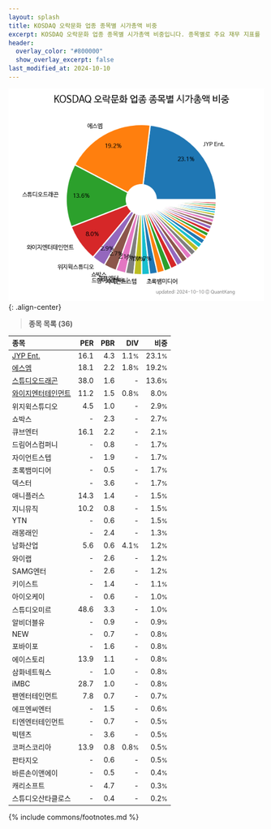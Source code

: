 ```yaml
---
layout: splash
title: KOSDAQ 오락문화 업종 종목별 시가총액 비중
excerpt: KOSDAQ 오락문화 업종 종목별 시가총액 비중입니다. 종목별로 주요 재무 지표를 함께 표시합니다.
header:
  overlay_color: "#800000"
  show_overlay_excerpt: false
last_modified_at: 2024-10-10
---
```



![KOSDAQ 오락문화 업종 종목별 시가총액 비중](/stats/sector/images/kosdaq_업종_오락문화_종목.png){: .align-center}


> **종목 목록 (36)**<a id="list"></a>

| **종목** | **PER** | **PBR** | **DIV** | **비중** |
| :------- | ------: | ------: | ------: | -------: |
| [JYP Ent.](/035900/) | 16.1 | 4.3 | 1.1<small>%</small> | 23.1<small>%</small> |
| [에스엠](/041510/) | 18.1 | 2.2 | 1.8<small>%</small> | 19.2<small>%</small> |
| [스튜디오드래곤](/253450/) | 38.0 | 1.6 | - | 13.6<small>%</small> |
| [와이지엔터테인먼트](/122870/) | 11.2 | 1.5 | 0.8<small>%</small> | 8.0<small>%</small> |
| 위지윅스튜디오 | 4.5 | 1.0 | - | 2.9<small>%</small> |
| 쇼박스 | - | 2.3 | - | 2.7<small>%</small> |
| 큐브엔터 | 16.1 | 2.2 | - | 2.1<small>%</small> |
| 드림어스컴퍼니 | - | 0.8 | - | 1.7<small>%</small> |
| 자이언트스텝 | - | 1.9 | - | 1.7<small>%</small> |
| 초록뱀미디어 | - | 0.5 | - | 1.7<small>%</small> |
| 덱스터 | - | 3.6 | - | 1.7<small>%</small> |
| 애니플러스 | 14.3 | 1.4 | - | 1.5<small>%</small> |
| 지니뮤직 | 10.2 | 0.8 | - | 1.5<small>%</small> |
| YTN | - | 0.6 | - | 1.5<small>%</small> |
| 래몽래인 | - | 2.4 | - | 1.3<small>%</small> |
| 남화산업 | 5.6 | 0.6 | 4.1<small>%</small> | 1.2<small>%</small> |
| 와이랩 | - | 2.6 | - | 1.2<small>%</small> |
| SAMG엔터 | - | 2.6 | - | 1.2<small>%</small> |
| 키이스트 | - | 1.4 | - | 1.1<small>%</small> |
| 아이오케이 | - | 0.6 | - | 1.0<small>%</small> |
| 스튜디오미르 | 48.6 | 3.3 | - | 1.0<small>%</small> |
| 알비더블유 | - | 0.9 | - | 0.9<small>%</small> |
| NEW | - | 0.7 | - | 0.8<small>%</small> |
| 포바이포 | - | 1.6 | - | 0.8<small>%</small> |
| 에이스토리 | 13.9 | 1.1 | - | 0.8<small>%</small> |
| 삼화네트웍스 | - | 1.0 | - | 0.8<small>%</small> |
| iMBC | 28.7 | 1.0 | - | 0.8<small>%</small> |
| 팬엔터테인먼트 | 7.8 | 0.7 | - | 0.7<small>%</small> |
| 에프엔씨엔터 | - | 1.5 | - | 0.6<small>%</small> |
| 티엔엔터테인먼트 | - | 0.7 | - | 0.5<small>%</small> |
| 빅텐츠 | - | 3.6 | - | 0.5<small>%</small> |
| 코퍼스코리아 | 13.9 | 0.8 | 0.8<small>%</small> | 0.5<small>%</small> |
| 판타지오 | - | 0.6 | - | 0.5<small>%</small> |
| 바른손이앤에이 | - | 0.5 | - | 0.4<small>%</small> |
| 캐리소프트 | - | 4.7 | - | 0.3<small>%</small> |
| 스튜디오산타클로스 | - | 0.4 | - | 0.2<small>%</small> |

{% include commons/footnotes.md %}